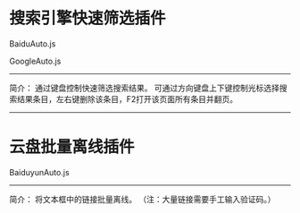 # 搜索引擎快速筛选插件

BaiduAuto.js

GoogleAuto.js

---
简介：
通过键盘控制快速筛选搜索结果。
可通过方向键盘上下键控制光标选择搜索结果条目，左右键删除该条目，F2打开该页面所有条目并翻页。

***
# 云盘批量离线插件

BaiduyunAuto.js

---
简介：
将文本框中的链接批量离线。
（注：大量链接需要手工输入验证码。）
